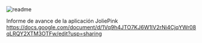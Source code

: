 <img src="https://i.ibb.co/8BVW2Ps/readme.jpg" alt="readme" border="0">

Informe de avance de la aplicación JoliePink
https://docs.google.com/document/d/1Vq9h4JTO7KJ6W1lV2rNi4CjqYWr08qLRQY2XTM3OTFw/edit?usp=sharing


